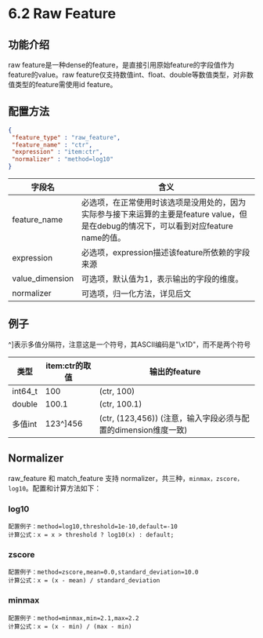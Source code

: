 # 6.2 Raw Feature

## 功能介绍

raw feature是一种dense的feature，是直接引用原始feature的字段值作为feature的value。raw feature仅支持数值int、float、double等数值类型，对非数值类型的feature需使用id feature。

## 配置方法

```json
{
 "feature_type" : "raw_feature",
 "feature_name" : "ctr",
 "expression" : "item:ctr",
 "normalizer" : "method=log10"
}
```

| 字段名             | 含义                                                                                 |
| --------------- | ---------------------------------------------------------------------------------- |
| feature_name    | 必选项，在正常使用时该选项是没用处的，因为实际参与接下来运算的主要是feature value，但是在debug的情况下，可以看到对应feature name的值。 |
| expression      | 必选项，expression描述该feature所依赖的字段来源                                                   |
| value_dimension | 可选项，默认值为1，表示输出的字段的维度。                                                              |
| normalizer      | 可选项，归一化方法，详见后文                                                                     |

## 例子

^\]表示多值分隔符，注意这是一个符号，其ASCII编码是"\\x1D"，而不是两个符号

| 类型      | item:ctr的取值 | 输出的feature                                     |
| ------- | ----------- | ---------------------------------------------- |
| int64_t | 100         | (ctr, 100)                                     |
| double  | 100.1       | (ctr, 100.1)                                   |
| 多值int   | 123^\]456   | (ctr, (123,456))  (注意，输入字段必须与配置的dimension维度一致) |

## Normalizer

raw_feature 和 match_feature 支持 normalizer，共三种，`minmax，zscore，log10`。配置和计算方法如下：

### log10

```
配置例子：method=log10,threshold=1e-10,default=-10
计算公式：x = x > threshold ? log10(x) : default;
```

### zscore

```
配置例子：method=zscore,mean=0.0,standard_deviation=10.0
计算公式：x = (x - mean) / standard_deviation
```

### minmax

```
配置例子：method=minmax,min=2.1,max=2.2
计算公式：x = (x - min) / (max - min)
```
